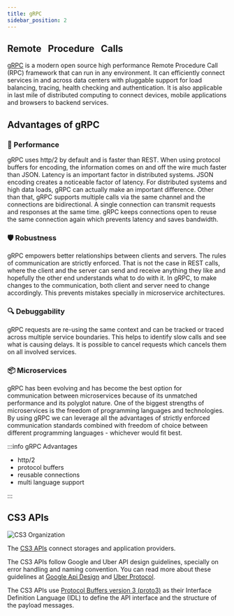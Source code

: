 ```yaml
---
title: gRPC
sidebar_position: 2
---
```


## **R**emote &nbsp; **P**rocedure &nbsp; **C**alls

[gRPC](https://grpc.io) is a modern open source high performance Remote Procedure Call (RPC) framework that can run in any environment. It can efficiently connect services in and across data centers with pluggable support for load balancing, tracing, health checking and authentication. It is also applicable in last mile of distributed computing to connect devices, mobile applications and browsers to backend services.

## Advantages of gRPC

### 🚀 Performance

gRPC uses http/2 by default and is faster than REST. When using protocol buffers for encoding, the information comes on and off the wire much faster than JSON. Latency is an important factor in distributed systems. JSON encoding creates a noticeable factor of latency. For distributed systems and high data loads, gRPC can actually make an important difference. Other than that, gRPC supports multiple calls via the same channel and the connections are bidirectional. A single connection can transmit requests and responses at the same time. gRPC keeps connections open to reuse the same connection again which prevents latency and saves bandwidth.

### 🛡️ Robustness

gRPC empowers better relationships between clients and servers. The rules of communication are strictly enforced. That is not the case in REST calls, where the client and the server can send and receive anything they like and hopefully the other end understands what to do with it. In gRPC, to make changes to the communication, both client and server need to change accordingly. This prevents mistakes specially in microservice architectures.

### 🔍 Debuggability

gRPC requests are re-using the same context and can be tracked or traced across multiple service boundaries.
This helps to identify slow calls and see what is causing delays. It is possible to cancel requests which cancels
them on all involved services.

### 📦 Microservices

gRPC has been evolving and has become the best option for communication between microservices because of its unmatched
performance and its polyglot nature. One of the biggest strengths of microservices is the freedom of programming
languages and technologies. By using gRPC we can leverage all the advantages of strictly enforced communication
standards combined with freedom of choice between different programming languages - whichever would fit best.

:::info gRPC Advantages

- http/2
- protocol buffers
- reusable connections
- multi language support

:::

## CS3 APIs

![CS3 Organization](/img/cs3org.png)

The [CS3 APIs](https://github.com/cs3org/cs3apis) connect storages and application providers.

The CS3 APIs follow Google and Uber API design guidelines, specially on error handling and naming convention. You can read more about these
guidelines at [Google Api Design](https://cloud.google.com/apis/design) and [Uber Protocol](https://github.com/uber/prototool/blob/dev/style/README.md).

The CS3 APIs use [Protocol Buffers version 3 (proto3)](https://github.com/protocolbuffers/protobuf) as their
Interface Definition Language (IDL) to define the API interface and the structure of the payload messages.
